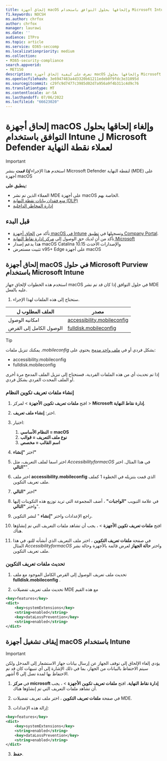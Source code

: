 ```yaml
---
title: إلحاق أجهزة macOS وإلحاقها بحلول التوافق باستخدام Microsoft Intune لعملاء Microsoft Defender لنقطة النهاية
f1.keywords: NOCSH
ms.author: chrfox
author: chrfox
manager: laurawi
ms.date: ''
audience: ITPro
ms.topic: article
ms.service: O365-seccomp
ms.localizationpriority: medium
ms.collection:
- M365-security-compliance
search.appverid:
- MET150
description: تعرف على كيفية إلحاق أجهزة macOS وإلحاقها بحلول Microsoft Purview باستخدام Microsoft Intune لعملاء MDE
ms.openlocfilehash: 3e6947483a4d3320b61211edeb0f9fdc3e31095d
ms.sourcegitcommit: c29fc9d7477c3985d02d7a956a9f4b311c4d9c76
ms.translationtype: MT
ms.contentlocale: ar-SA
ms.lasthandoff: 07/06/2022
ms.locfileid: "66623020"
---
```

# <a name="onboard-and-offboard-macos-devices-into-compliance-solutions-using-intune-for-microsoft-defender-for-endpoint-customers"></a>إلحاق أجهزة macOS وإلغاء إلحاقها بحلول التوافق باستخدام Intune ل Microsoft Defender لعملاء نقطة النهاية

> [!IMPORTANT]
> استخدم هذا الإجراء ***إذا قمت*** بنشر Microsoft Defender لنقطة النهاية (MDE) على أجهزة macOS

**ينطبق على:**

- العملاء الذين تم نشر MDE على أجهزة macOS الخاصة بهم.
- [منع فقدان بيانات نقطة النهاية (DLP)](./endpoint-dlp-learn-about.md)
- [إدارة المخاطر الداخلية](insider-risk-management.md)


## <a name="before-you-begin"></a>قبل البدء

- تأكد من [إلحاق أجهزة macOS في Intune](/mem/intune/fundamentals/deployment-guide-platform-macos) وتسجيلها في [تطبيق Company Portal](/mem/intune/user-help/enroll-your-device-in-intune-macos-cp). 
- تأكد من أن لديك حق الوصول إلى [مركز إدارة نقاط النهاية Microsoft](https://endpoint.microsoft.com/#home)
- هذا يدعم إصدار macOS Catalina 10.15 والإصدارات الأحدث
- تثبيت مستعرض v95+ Edge على أجهزة macOS 

## <a name="onboard-macos-devices-into-microsoft-purview-solutions-using-microsoft-intune"></a>إلحاق أجهزة macOS في حلول Microsoft Purview باستخدام Microsoft Intune

استخدم هذه الخطوات لإلحاق جهاز macOS في حلول التوافق إذا كان قد تم نشر MDE عليه بالفعل.

1. ستحتاج إلى هذه الملفات لهذا الإجراء.

|الملف المطلوب ل |مصدر |
|---------|---------|
|امكانيه الوصول |[accessibility.mobileconfig](https://github.com/microsoft/mdatp-xplat/blob/master/macos/mobileconfig/profiles/accessibility.mobileconfig)|
الوصول الكامل إلى القرص     |[fulldisk.mobileconfig](https://github.com/microsoft/mdatp-xplat/blob/master/macos/mobileconfig/profiles/fulldisk.mobileconfig)|

> [!TIP]
> يمكنك تنزيل ملفات *.mobileconfig* بشكل فردي أو في [ملف واحد مدمج](https://github.com/microsoft/mdatp-xplat/blob/master/macos/mobileconfig/combined/mdatp-nokext.mobileconfig) يحتوي على:
> - accessibility.mobileconfig
> - fulldisk.mobileconfig
> 
>
>إذا تم تحديث أي من هذه الملفات الفردية، فستحتاج إلى تنزيل الملف المدمج مرة أخرى أو الملف المحدث الفردي بشكل فردي.

### <a name="create-system-configuration-profiles"></a>إنشاء ملفات تعريف تكوين النظام

1. افتح **ملفات تعريف تكوين** **الأجهزة** >  لمركز  > **Microsoft إدارة نقاط النهاية**.

1. اختر: **إنشاء ملف تعريف**. 

1. اختيار:
    1. **النظام الأساسي = macOS**
    1. **نوع ملف التعريف = قوالب**
    1. **اسم القالب = مخصص**

1. اختر **"إنشاء"**

1. اختر اسما لملف التعريف، مثل *AccessibilityformacOS* في هذا المثال. اختر **"التالي**".

1. اختر ملف **accessibility.mobileconfig** الذي قمت بتنزيله في الخطوة 1 كملف ملف تعريف التكوين.

1. اختر **"التالي"**

1. في علامة التبويب **"الواجبات"** ، أضف المجموعة التي تريد توزيع هذه التكوينات إليها واختر **"التالي**".

1. راجع الإعدادات واختر **"إنشاء** " لنشر التكوين.

1. افتح **ملفات تعريف تكوين** **الأجهزة** > ، يجب أن تشاهد ملفات التعريف التي تم إنشاؤها هناك.

1. في صفحة **ملفات تعريف التكوين** ، اختر ملف التعريف الذي أنشأته للتو، في هذا المثال *AccessibilityformacOS* واختر **حالة الجهاز** لعرض قائمة بالأجهزة وحالة نشر ملف تعريف التكوين.

### <a name="update-configuration-profiles"></a>تحديث ملفات تعريف التكوين

1. تحديث ملف تعريف الوصول إلى القرص الكامل الموجود مع ملف **fulldisk.mobileconfig** .

1. تحديث ملف تعريف تفضيلات MDE مع هذه القيم
   
```xml
<key>features</key>
<dict>
    <key>systemExtensions</key>
    <string>enabled</string>
    <key>dataLossPrevention</key>
    <string>enabled</string>
</dict>
```

## <a name="offboard-macos-devices-using-intune"></a>إيقاف تشغيل أجهزة macOS باستخدام Intune

> [!IMPORTANT]
> يؤدي إلغاء الإلحاق إلى توقف الجهاز عن إرسال بيانات جهاز الاستشعار إلى المدخل ولكن سيتم الاحتفاظ بالبيانات من الجهاز، بما في ذلك الإشارة إلى أي تنبيهات كان قد تم الاحتفاظ بها لمدة تصل إلى 6 أشهر.

1. في **مركز microsoft إدارة نقاط النهاية**، افتح **ملفات تعريف تكوين** **الأجهزة** > ، يجب أن تشاهد ملفات التعريف التي تم إنشاؤها هناك.

2. في صفحة **ملفات تعريف التكوين** ، اختر ملف تعريف تفضيلات MDE.

1. إزالة هذه الإعدادات:
   
```xml
<key>features</key>
<dict>
    <key>systemExtensions</key>
    <string>enabled</string>
    <key>dataLossPrevention</key>
    <string>enabled</string>
</dict>
```
3. **حفظ**.

